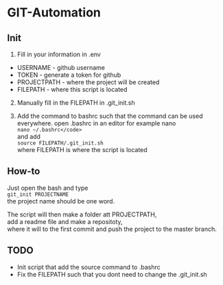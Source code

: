 # GIT-Automation

## Init
1. Fill in your information in .env
- USERNAME    - github username
- TOKEN       - generate a token for github
- PROJECTPATH - where the project will be created
- FILEPATH    - where this script is located

2. Manually fill in the FILEPATH in .git_init.sh

3. Add the command to bashrc such that the command can be used everywhere.
open .bashrc in an editor for example nano  
`nano ~/.bashrc</code>`  
and add  
`source FILEPATH/.git_init.sh`  
where FILEPATH is where the script is located

## How-to
Just open the bash and type  
`git_init PROJECTNAME`  
the project name should be one word.

The script will then make a folder att PROJECTPATH,  
add a readme file and make a repositoty,  
where it will to the first commit and push the project to the master branch.

## TODO
- Init script that add the source command to .bashrc
- Fix the FILEPATH such that you dont need to change the .git_init.sh
